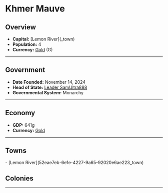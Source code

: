 <!--UNDEDITED FILE, remove this entire line if this file has been edited!-->
# <!--NAME-->Khmer Mauve<!--NAME-->

## Overview

- **Capital:** <!--CAPITAL_LINK-->[Lemon River](<none>_town)<!--CAPITAL_LINK-->
- **Population:** <!--POPULATION-->4<!--POPULATION-->
- **Currency:** <!--CURRENCY_LINK-->[Gold](Gold_currency)<!--CURRENCY_LINK--> (<!--CURRENCY_ABV-->G<!--CURRENCY_ABV-->)

---

## Government

- **Date Founded:** <!--FOUNDED-->November 14, 2024<!--FOUNDED-->
- **Head of State:** <!--LEADER_TITLE_LINK-->[Leader SamUltra888](SamUltra888_user)<!--LEADER_TITLE_LINK-->
- **Governmental System:** <!--GOVERNMENT-->Monarchy<!--GOVERNMENT-->

---

## Economy

- **GDP:** <!--GDP-->641g<!--GDP-->
- **Currency:** <!--CURRENCY_LINK-->[Gold](Gold_currency)<!--CURRENCY_LINK-->

---

## Towns

<!--TOWNS-->- [Lemon River](52eae7eb-6e1e-4227-9a65-92020e6ae223_town)<!--TOWNS-->

## Colonies

<!--COLONIES--><!--COLONIES-->

---